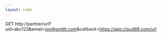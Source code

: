 ```yaml
---
layout: code
---
```


GET http://partner/url?uid=abc123&email=jon@smith.com&callback=https://app.cloud66.com/url
